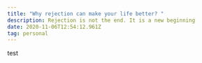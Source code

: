 ```yaml
---
title: "Why rejection can make your life better? "
description: Rejection is not the end. It is a new beginning
date: 2020-11-06T12:54:12.961Z
tag: personal
---
```

 test